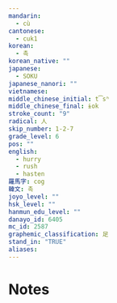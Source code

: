 ```yaml
---
mandarin:
  - cù
cantonese:
  - cuk1
korean:
  - 촉
korean_native: ""
japanese:
  - SOKU
japanese_nanori: ""
vietnamese:
middle_chinese_initial: t͡sʰ
middle_chinese_final: ɨok
stroke_count: "9"
radical: 人
skip_number: 1-2-7
grade_level: 6
pos: ""
english:
  - hurry
  - rush
  - hasten
羅馬字: cog
韓文: 촉
joyo_level: ""
hsk_level: ""
hanmun_edu_level: ""
danayo_id: 6405
mc_id: 2587
graphemic_classification: 足
stand_in: "TRUE"
aliases:
---
```


# Notes
